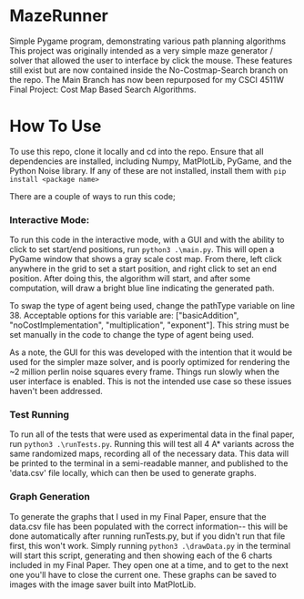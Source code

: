 # MazeRunner
Simple Pygame program, demonstrating various path planning algorithms
This project was originally intended as a very simple maze generator / solver that allowed the user to interface by click the mouse. 
These features still exist but are now contained inside the No-Costmap-Search branch on the repo. 
The Main Branch has now been repurposed for my CSCI 4511W Final Project: Cost Map Based Search Algorithms. 

# How To Use
To use this repo, clone it locally and cd into the repo. Ensure that all dependencies are installed, including Numpy, MatPlotLib, PyGame, and the Python Noise library. 
If any of these are not installed, install them with ```pip install <package name>```

There are a couple of ways to run this code; 
### Interactive Mode:
To run this code in the interactive mode, with a GUI and with the ability to click to set start/end positions, run ```python3 .\main.py```. This will open a PyGame window that shows a gray scale cost map. From there, left click anywhere in the grid to set a start position, and right click to set an end position. After doing this, the algorithm will start, and after some computation, will draw a bright blue line indicating the generated path.

To swap the type of agent being used, change the pathType variable on line 38. Acceptable options for this variable are: ["basicAddition", "noCostImplementation", "multiplication", "exponent"]. This string must be set manually in the code to change the type of agent being used. 

As a note, the GUI for this was developed with the intention that it would be used for the simpler maze solver, and is poorly optimized for rendering the ~2 million perlin noise squares every frame. Things run slowly when the user interface is enabled. This is not the intended use case so these issues haven't been addressed.

### Test Running
To run all of the tests that were used as experimental data in the final paper, run ```python3 .\runTests.py```. Running this will test all 4 A* variants across the same randomized maps, recording all of the necessary data. This data will be printed to the terminal in a semi-readable manner, and published to the 'data.csv' file locally, which can then be used to generate graphs.

### Graph Generation
To generate the graphs that I used in my Final Paper, ensure that the data.csv file has been populated with the correct information-- this will be done automatically after running runTests.py, but if you didn't run that file first, this won't work.
Simply running ```python3 .\drawData.py``` in the terminal will start this script, generating and then showing each of the 6 charts included in my Final Paper. They open one at a time, and to get to the next one you'll have to close the current one. These graphs can be saved to images with the image saver built into MatPlotLib.
